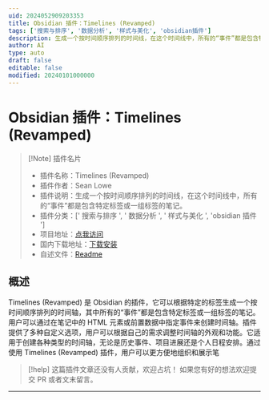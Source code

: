 ```yaml
---
uid: 2024052909203353
title: Obsidian 插件：Timelines (Revamped)
tags: ['搜索与排序', '数据分析', '样式与美化', 'obsidian插件']
description: 生成一个按时间顺序排列的时间线，在这个时间线中，所有的“事件”都是包含特定标签或一组标签的笔记。
author: AI
type: auto
draft: false
editable: false
modified: 20240101000000
---
```


# Obsidian 插件：Timelines (Revamped)

> [!Note] 插件名片
> - 插件名称：Timelines (Revamped)
> - 插件作者：Sean Lowe
> - 插件说明：生成一个按时间顺序排列的时间线，在这个时间线中，所有的“事件”都是包含特定标签或一组标签的笔记。
> - 插件分类：[' 搜索与排序 ', ' 数据分析 ', ' 样式与美化 ', 'obsidian 插件 ']
> - 项目地址：[点我访问](https://github.com/seanlowe/obsidian-timelines)
> - 国内下载地址：[下载安装](https://pkmer.cn/products/plugin/pluginMarket/?timelines-revamped)
> - 自述文件：[Readme](https://ghproxy.net/https://raw.githubusercontent.com/seanlowe/obsidian-timelines/main/README.md)

## 概述

Timelines (Revamped) 是 Obsidian 的插件，它可以根据特定的标签生成一个按时间顺序排列的时间轴，其中所有的“事件”都是包含特定标签或一组标签的笔记。用户可以通过在笔记中的 HTML 元素或前置数据中指定事件来创建时间轴。插件提供了多种自定义选项，用户可以根据自己的需求调整时间轴的外观和功能。它适用于创建各种类型的时间轴，无论是历史事件、项目进展还是个人日程安排。通过使用 Timelines (Revamped) 插件，用户可以更方便地组织和展示笔

> [!help]
> 这篇插件文章还没有人贡献，欢迎占坑！
> 如果您有好的想法欢迎提交 PR 或者文末留言。

---



